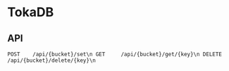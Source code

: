 # TokaDB

## API

`POST    /api/{bucket}/set\n
GET     /api/{bucket}/get/{key}\n
DELETE  /api/{bucket}/delete/{key}\n`
